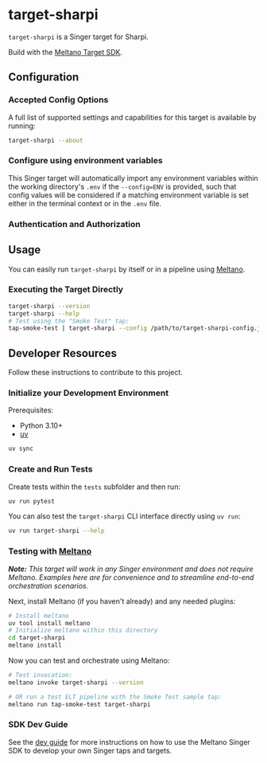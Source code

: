 # target-sharpi

`target-sharpi` is a Singer target for Sharpi.

Build with the [Meltano Target SDK](https://sdk.meltano.com).

<!--

Developer TODO: Update the below as needed to correctly describe the install procedure. For instance, if you do not have a PyPI repo, or if you want users to directly install from your git repo, you can modify this step as appropriate.

## Installation

Install from PyPI:

```bash
uv tool install target-sharpi
```

Install from GitHub:

```bash
uv tool install git+https://github.com/ORG_NAME/target-sharpi.git@main
```

-->

## Configuration

### Accepted Config Options

<!--
Developer TODO: Provide a list of config options accepted by the target.

This section can be created by copy-pasting the CLI output from:

```
target-sharpi --about --format=markdown
```
-->

A full list of supported settings and capabilities for this
target is available by running:

```bash
target-sharpi --about
```

### Configure using environment variables

This Singer target will automatically import any environment variables within the working directory's
`.env` if the `--config=ENV` is provided, such that config values will be considered if a matching
environment variable is set either in the terminal context or in the `.env` file.

### Authentication and Authorization

<!--
Developer TODO: If your target requires special access on the destination system, or any special authentication requirements, provide those here.
-->

## Usage

You can easily run `target-sharpi` by itself or in a pipeline using [Meltano](https://meltano.com/).

### Executing the Target Directly

```bash
target-sharpi --version
target-sharpi --help
# Test using the "Smoke Test" tap:
tap-smoke-test | target-sharpi --config /path/to/target-sharpi-config.json
```

## Developer Resources

Follow these instructions to contribute to this project.

### Initialize your Development Environment

Prerequisites:

- Python 3.10+
- [uv](https://docs.astral.sh/uv/)

```bash
uv sync
```

### Create and Run Tests

Create tests within the `tests` subfolder and
then run:

```bash
uv run pytest
```

You can also test the `target-sharpi` CLI interface directly using `uv run`:

```bash
uv run target-sharpi --help
```

### Testing with [Meltano](https://meltano.com/)

_**Note:** This target will work in any Singer environment and does not require Meltano.
Examples here are for convenience and to streamline end-to-end orchestration scenarios._

<!--
Developer TODO:
Your project comes with a custom `meltano.yml` project file already created. Open the `meltano.yml` and follow any "TODO" items listed in
the file.
-->

Next, install Meltano (if you haven't already) and any needed plugins:

```bash
# Install meltano
uv tool install meltano
# Initialize meltano within this directory
cd target-sharpi
meltano install
```

Now you can test and orchestrate using Meltano:

```bash
# Test invocation:
meltano invoke target-sharpi --version

# OR run a test ELT pipeline with the Smoke Test sample tap:
meltano run tap-smoke-test target-sharpi
```

### SDK Dev Guide

See the [dev guide](https://sdk.meltano.com/en/latest/dev_guide.html) for more instructions on how to use the Meltano Singer SDK to
develop your own Singer taps and targets.

